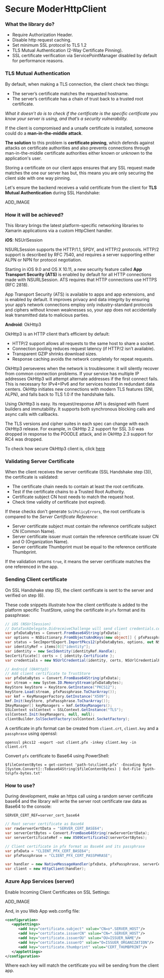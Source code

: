 # Secure ModerHttpClient

### What the library do?

- Require Authorization Header.
- Disable http request caching.
- Set minimum SSL protocol to TLS 1.2
- TLS Mutual Authentication (2-Way Certificate Pinning).
- SSL certificate verification via ServicePointManager disabled by default for performance reasons.

### TLS Mutual Authentication
 
By default, when making a TLS connection, the client check two things:
 
- The server’s certificate matches the requested hostname.
- The server’s certificate has a chain of trust back to a trusted root certificate.
 
_What it doesn’t do is to check if the certificate is the specific certificate you know your server is using, and that’s a security vulnerability._
 
If the client is compromised and a unsafe certificate is installed, someone could do a **man-in-the-middle attack**.
 
**The solution** to this problem is **certificate pinning**, which defends against attacks on certificate authorities and also prevents connections through man-in-the-middle certificate authorities either known or unknown to the application's user.

Storing a certificate on our client apps ensures that any SSL request made matches the one our server has but, this means you are only securing the client side with one way pinning.

Let's ensure the backend receives a valid certificate from the client for **TLS Mutual Authentication** during SSL Handshake:

ADD_IMAGE
 
### How it will be achieved?

This library brings the latest platform-specific networking libraries to Xamarin applications via a custom HttpClient handler.
 
**iOS**: NSUrlSession
 
NSURLSession supports the HTTP/1.1, SPDY, and HTTP/2 protocols. HTTP/2 support is described by RFC 7540, and requires a server supporting either ALPN or NPN for protocol negotiation.

Starting in iOS 9.0 and OS X 10.11, a new security feature called **App Transport Security (ATS)** is enabled by default for all HTTP connections made with NSURLSession. ATS requires that HTTP connections use HTTPS (RFC 2818).
 
App Transport Security (ATS) is available to apps and app extensions, and is enabled by default. It improves privacy and data integrity by ensuring your app’s network connections employ only industry-standard protocols and ciphers without known weaknesses so, your app does not accidentally leak transmitted data to malicious parties.
 
**Android**: OkHttp3

OkHttp3 is an HTTP client that’s efficient by default:

- HTTP/2 support allows all requests to the same host to share a socket.
- Connection pooling reduces request latency (if HTTP/2 isn’t available).
- Transparent GZIP shrinks download sizes.
- Response caching avoids the network completely for repeat requests.

OkHttp3 perseveres when the network is troublesome: it will silently recover from common connection problems. If your service has multiple IP addresses OkHttp3 will attempt alternate addresses if the first connect fails. This is necessary for IPv4+IPv6 and for services hosted in redundant data centers. OkHttp initiates new connections with modern TLS features (SNI, ALPN), and falls back to TLS 1.0 if the handshake fails.

Using OkHttp3 is easy. Its request/response API is designed with fluent builders and immutability. It supports both synchronous blocking calls and async calls with callbacks.
 
The TLS versions and cipher suites in each spec can change with each OkHttp3 release. For example, in OkHttp 2.2 support for SSL 3.0 was dropped in response to the POODLE attack, and in OkHttp 2.3 support for RC4 was dropped.

To check how secure OkHttp3 client is, click [here](https://www.cvedetails.com/vulnerability-list/vendor_id-17165/product_id-41238/Squareup-Okhttp3.html)

### Validating Server Certificate

When the client receives the server certificate (SSL Handshake step (3)), the certificate is validated:

- The certificate chain needs to contain at least the root certificate.
- Test if the certificate chains to a Trusted Root Authority.
- Certificate subject CN host needs to match the request host.
- Check time validity of certificate (not expired).

If these checks don't generate ```SslPolicyErrors```, the root certificate is compared to the _Server Certificate Reference_:

- Server certificate subject must contain the reference certificate subject CN (Common Name).
- Server certificate issuer must contain the reference certificate issuer CN and O (Organization Name).
- Server certificate Thumbprint must be equal to the reference certificate Thumbprint.

If the validation returns ```true```, it means the server certificate matches the one referenced in the app.

### Sending Client certificate

On SSL Handshake step (5), the client certificate is sent to the server and verified on step (6).

These code snippets illustrate how the client certificate is added to the platform specific TrustStore, using the certificate in ```pfx``` format and its passphrase:

```cs
// iOS (NSUrlSession)
// DataTaskDelegate.DidreceiveChallenge will send client credentials.certificate when challenge = AuthenticationMethodClientCertificate is received
var pfxDataBytes = Convert.FromBase64String(pfxData);
var options = NSDictionary.FromObjectsAndKeys(new object[] { pfxPassphrase }, new object[] { "passphrase" });
var status = SecImportExport.ImportPkcs12(pfxDataBytes, options, out NSDictionary[] items);
var identityRef = items[0]["identity"];
var identity = new SecIdentity(identityRef.Handle);
SecCertificate[] certs = { identity.Certificate };
var credentials = new NSUrlCredential(identity, certs, NSUrlCredentialPersistence.ForSession);

// Android (OkHttp3)
// Add client certificate to TrustStore       
var pfxDataBytes = Convert.FromBase64String(pfxData);
var stream = new System.IO.MemoryStream(pfxDataBytes);
KeyStore keyStore = KeyStore.GetInstance("PKCS12");
keyStore.Load(stream, pfxPassphrase.ToCharArray());
var kmf = KeyManagerFactory.GetInstance("X509");
kmf.Init(keyStore, pfxPassphrase.ToCharArray());
IKeyManager[] keyManagers = kmf.GetKeyManagers();
SSLContext sslContext = SSLContext.GetInstance("TLS");
sslContext.Init(keyManagers, null, null);
clientBuilder.SslSocketFactory(sslContext.SocketFactory);
```

A certificate in pfx format can be created from ```client.crt```, ```client.key``` and a ```passphrase``` using openssl:

```
openssl pkcs12 -export -out client.pfx -inkey client.key -in client.crt
```

Convert ```pfx``` certificate to Base64 using PowerShell:

```
$fileContentBytes = get-content 'path-to\client.pfx' -Encoding Byte
[System.Convert]::ToBase64String($fileContentBytes) | Out-File 'path-to\pfx-bytes.txt'
```

### How to use?

During development, make an https call using a random server certificate base64 and the library will write the server root certificate raw data as Base64 to the console:

```
SERVER_CERT_REF=server_cert_base64
```

```cs
// Root server certificate as Base64
var rawServerCertData = "SERVER_CERT_BASE64";
var serverCertBytes = Convert.FromBase64String(rawServerCertData);
var serverCertificateRef = new X509Certificate2(serverCertBytes);

// Client certificate in pfx format as Base64 and its passphrase
var pfxData = "CLIENT_PFX_CERT_BASE64";
var pfxPassphrase = "CLIENT_PFX_CERT_PASSPHRASE";

var handler = new NativeMessageHandler(pfxData, pfxPassphrase, serverCertificateRef);
var client = new HttpClient(handler);
```

### Azure App Services (server)

Enable Incoming Client Certificates on SSL Settings:

ADD_IMAGE

And, in you Web App web.config file:

```xml
<configuration>
   <appSettings>
      <add key="certificate.subject" value="CN=o*.SERVER_HOST"/>
      <add key="certificate.issuerCN" value="CN=*.SERVER_HOST"/>
      <add key="certificate.issuerOU" value="OU=ISSUER_NAME"/>
      <add key="certificate.issuerO" value="O=ISSUER_ORGANIZATION"/>
      <add key="certificate.thumbprint" value="CERT_THUMBPRINT"/> 
   </appSettings>
</configuration>
```

Where each key will match the certificate you will be sending from the client app.
